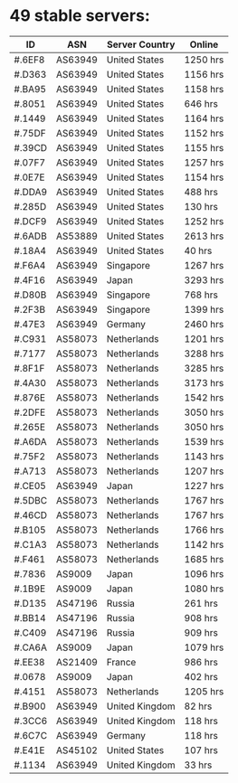 # 49 stable servers:

| ID | ASN | Server Country | Online |
| ------ | ------ | ------ | ------ |
| #.6EF8 | AS63949 | United States | 1250 hrs |
| #.D363 | AS63949 | United States | 1156 hrs |
| #.BA95 | AS63949 | United States | 1158 hrs |
| #.8051 | AS63949 | United States | 646 hrs |
| #.1449 | AS63949 | United States | 1164 hrs |
| #.75DF | AS63949 | United States | 1152 hrs |
| #.39CD | AS63949 | United States | 1155 hrs |
| #.07F7 | AS63949 | United States | 1257 hrs |
| #.0E7E | AS63949 | United States | 1154 hrs |
| #.DDA9 | AS63949 | United States | 488 hrs |
| #.285D | AS63949 | United States | 130 hrs |
| #.DCF9 | AS63949 | United States | 1252 hrs |
| #.6ADB | AS53889 | United States | 2613 hrs |
| #.18A4 | AS63949 | United States | 40 hrs |
| #.F6A4 | AS63949 | Singapore | 1267 hrs |
| #.4F16 | AS63949 | Japan | 3293 hrs |
| #.D80B | AS63949 | Singapore | 768 hrs |
| #.2F3B | AS63949 | Singapore | 1399 hrs |
| #.47E3 | AS63949 | Germany | 2460 hrs |
| #.C931 | AS58073 | Netherlands | 1201 hrs |
| #.7177 | AS58073 | Netherlands | 3288 hrs |
| #.8F1F | AS58073 | Netherlands | 3285 hrs |
| #.4A30 | AS58073 | Netherlands | 3173 hrs |
| #.876E | AS58073 | Netherlands | 1542 hrs |
| #.2DFE | AS58073 | Netherlands | 3050 hrs |
| #.265E | AS58073 | Netherlands | 3050 hrs |
| #.A6DA | AS58073 | Netherlands | 1539 hrs |
| #.75F2 | AS58073 | Netherlands | 1143 hrs |
| #.A713 | AS58073 | Netherlands | 1207 hrs |
| #.CE05 | AS63949 | Japan | 1227 hrs |
| #.5DBC | AS58073 | Netherlands | 1767 hrs |
| #.46CD | AS58073 | Netherlands | 1767 hrs |
| #.B105 | AS58073 | Netherlands | 1766 hrs |
| #.C1A3 | AS58073 | Netherlands | 1142 hrs |
| #.F461 | AS58073 | Netherlands | 1685 hrs |
| #.7836 | AS9009 | Japan | 1096 hrs |
| #.1B9E | AS9009 | Japan | 1080 hrs |
| #.D135 | AS47196 | Russia | 261 hrs |
| #.BB14 | AS47196 | Russia | 908 hrs |
| #.C409 | AS47196 | Russia | 909 hrs |
| #.CA6A | AS9009 | Japan | 1079 hrs |
| #.EE38 | AS21409 | France | 986 hrs |
| #.0678 | AS9009 | Japan | 402 hrs |
| #.4151 | AS58073 | Netherlands | 1205 hrs |
| #.B900 | AS63949 | United Kingdom | 82 hrs |
| #.3CC6 | AS63949 | United Kingdom | 118 hrs |
| #.6C7C | AS63949 | Germany | 118 hrs |
| #.E41E | AS45102 | United States | 107 hrs |
| #.1134 | AS63949 | United Kingdom | 33 hrs |

